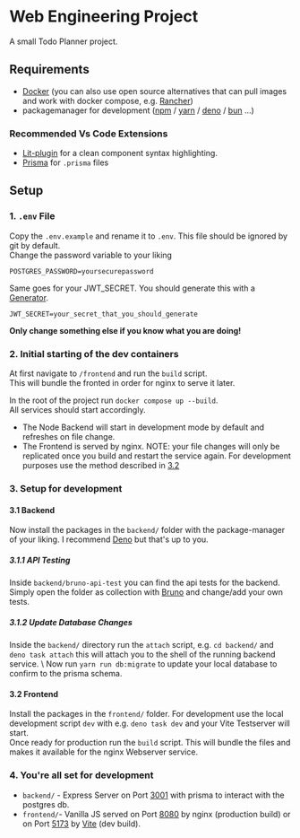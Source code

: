 # Web Engineering Project
A small Todo Planner project.

## Requirements
- [Docker](https://www.docker.com) (you can also use open source alternatives that can pull images and work with docker compose, e.g. [Rancher](https://rancherdesktop.io))
- packagemanager for development ([npm](https://nodejs.org/en/download) / [yarn](https://classic.yarnpkg.com/lang/en/docs/install/#mac-stable) / [deno](https://deno.com) / [bun](https://bun.sh/docs/installation) ...)

### Recommended Vs Code Extensions 
- [Lit-plugin](https://marketplace.visualstudio.com/items?itemName=runem.lit-plugin) for a clean component syntax highlighting.
- [Prisma](https://marketplace.visualstudio.com/items?itemName=Prisma.prisma) for `.prisma` files


## Setup

### 1. `.env` File

Copy the `.env.example` and rename it to `.env`. This file should be ignored by git by default. \
Change the password variable to your liking
```
POSTGRES_PASSWORD=yoursecurepassword
```
Same goes for your JWT_SECRET. You should generate this with a [Generator](https://jwtsecret.com/generate).
```
JWT_SECRET=your_secret_that_you_should_generate
```
**Only change something else if you know what you are doing!**

### 2. Initial starting of the dev containers
At first navigate to `/frontend` and run the `build` script. \
This will bundle the fronted in order for nginx to serve it later. 

In the root of the project run `docker compose up --build`. \
All services should start accordingly. 
- The Node Backend will start in development mode by default and refreshes on file change. 
- The Frontend is served by nginx. NOTE: your file changes will only be replicated once you build and restart the service again. For development purposes use the method described in [3.2](#32-frontend)

### 3. Setup for development

#### 3.1 Backend
Now install the packages in the `backend/` folder with the package-manager of your liking. I recommend [Deno](https://deno.com) but that's up to you. 

##### 3.1.1 API Testing
Inside `backend/bruno-api-test` you can find the api tests for the backend. Simply open the folder as collection with [Bruno](https://www.usebruno.com/) and change/add your own tests.

##### 3.1.2 Update Database Changes
Inside the `backend/` directory run the `attach` script, e.g. `cd backend/` and `deno task attach` this will attach you to the shell of the running backend service. \ 
Now run `yarn run db:migrate` to update your local database to confirm to the prisma schema.

#### 3.2 Frontend
Install the packages in the `frontend/` folder. For development use the local development script `dev` with e.g. `deno task dev` and your Vite Testserver will start. \
Once ready for production run the `build` script. This will bundle the files and makes it available for the nginx Webserver service.

### 4. You're all set for development

- `backend/` - Express Server on Port [3001](http://localhost:3001) with prisma to interact with the postgres db.
- `frontend/`- Vanilla JS served on Port [8080](http://localhost:8080) by nginx (production build) or on Port [5173](http://localhost:5173) by [Vite](https://vite.dev) (dev build).


